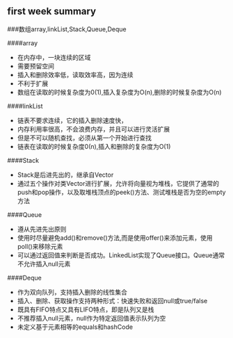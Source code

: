 ## first week summary

###数组array,linkList,Stack,Queue,Deque

####array
- 在内存中，一块连续的区域
- 需要预留空间
- 插入和删除效率低，读取效率高，因为连续
- 不利于扩展
- 数组在读取的时候复杂度为0(1),插入复杂度为O(n),删除的时候复杂度为O(n)

####linkList
- 链表不要求连续，它的插入删除速度快，
- 内存利用率很高，不会浪费内存，并且可以进行灵活扩展
- 但是不可以随机查找，必须从第一个开始进行查找
- 链表在读取的时候复杂度0(n),插入和删除的复杂度为O(1)

####Stack
- Stack是后进先出的，继承自Vector
- 通过五个操作对类Vector进行扩展，允许将向量视为堆栈，它提供了通常的push和pop操作，以及取堆栈顶点的peek()方法、测试堆栈是否为空的empty方法

####Queue
- 遵从先进先出原则
- 使用时尽量避免add()和remove()方法,而是使用offer()来添加元素，使用poll()来移除元素
- 可以通过返回值来判断是否成功。LinkedList实现了Queue接口。Queue通常不允许插入null元素

####Deque
- 作为双向队列，支持插入删除的线性集合
- 插入、删除、获取操作支持两种形式：快速失败和返回null或true/false
- 既具有FIFO特点又具有LIFO特点，即是队列又是栈
- 不推荐插入null元素，null作为特定返回值表示队列为空
- 未定义基于元素相等的equals和hashCode
